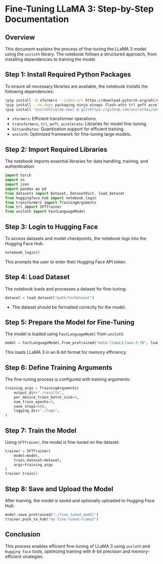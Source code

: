 # Fine-Tuning LLaMA 3: Step-by-Step Documentation

## Overview
This document explains the process of fine-tuning the LLaMA 3 model using the `unsloth` library. The notebook follows a structured approach, from installing dependencies to training the model.

## **Step 1: Install Required Python Packages**
To ensure all necessary libraries are available, the notebook installs the following dependencies:

```bash
!pip install -U xformers --index-url https://download.pytorch.org/whl/cu121
!pip install --no-deps packaging ninja einops flash-attn trl peft accelerate bitsandbytes
!pip install "unsloth[colab-new] @ git+https://github.com/unslothai/unsloth.git"
```
- `xformers`: Efficient transformer operations.
- `transformers`, `trl`, `peft`, `accelerate`: Libraries for model fine-tuning.
- `bitsandbytes`: Quantization support for efficient training.
- `unsloth`: Optimized framework for fine-tuning large models.

## **Step 2: Import Required Libraries**
The notebook imports essential libraries for data handling, training, and authentication:

```python
import torch
import os
import json
import pandas as pd
from datasets import Dataset, DatasetDict, load_dataset
from huggingface_hub import notebook_login
from transformers import TrainingArguments
from trl import SFTTrainer
from unsloth import FastLanguageModel
```

## **Step 3: Login to Hugging Face**
To access datasets and model checkpoints, the notebook logs into the Hugging Face Hub:

```python
notebook_login()
```
This prompts the user to enter their Hugging Face API token.

## **Step 4: Load Dataset**
The notebook loads and processes a dataset for fine-tuning:

```python
dataset = load_dataset("path/to/dataset")
```
- The dataset should be formatted correctly for the model.

## **Step 5: Prepare the Model for Fine-Tuning**
The model is loaded using `FastLanguageModel` from `unsloth`:

```python
model = FastLanguageModel.from_pretrained("meta-llama/Llama-3-7B", load_in_8bit=True)
```
This loads LLaMA 3 in an 8-bit format for memory efficiency.

## **Step 6: Define Training Arguments**
The fine-tuning process is configured with training arguments:

```python
training_args = TrainingArguments(
    output_dir="./results",
    per_device_train_batch_size=4,
    num_train_epochs=3,
    save_steps=500,
    logging_dir="./logs",
)
```

## **Step 7: Train the Model**
Using `SFTTrainer`, the model is fine-tuned on the dataset:

```python
trainer = SFTTrainer(
    model=model,
    train_dataset=dataset,
    args=training_args
)
trainer.train()
```

## **Step 8: Save and Upload the Model**
After training, the model is saved and optionally uploaded to Hugging Face Hub:

```python
model.save_pretrained("./fine_tuned_model")
trainer.push_to_hub("my-fine-tuned-llama3")
```

## **Conclusion**
This process enables efficient fine-tuning of LLaMA 3 using `unsloth` and `Hugging Face` tools, optimizing training with 8-bit precision and memory-efficient strategies.









